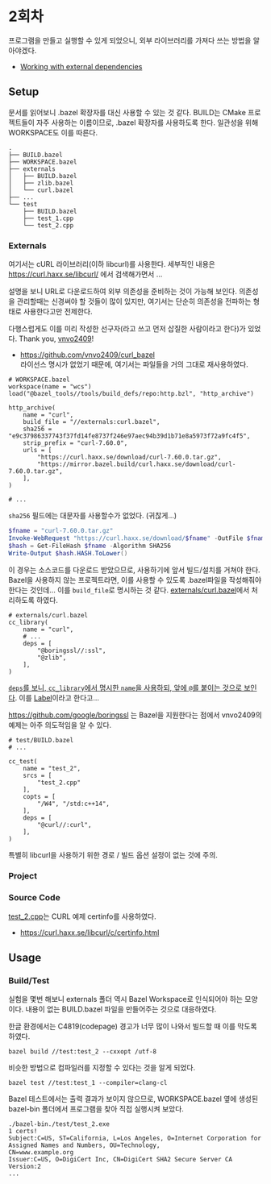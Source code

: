 # 2회차

프로그램을 만들고 실행할 수 있게 되었으니, 외부 라이브러리를 가져다 쓰는 방법을 알아야겠다.

* [Working with external dependencies](https://docs.bazel.build/versions/2.2.0/external.html)

## Setup

문서를 읽어보니 .bazel 확장자를 대신 사용할 수 있는 것 같다.
BUILD는 CMake 프로젝트들이 자주 사용하는 이름이므로, .bazel 확장자를 사용하도록 한다. 일관성을 위해 WORKSPACE도 이를 따른다.

```
.
├── BUILD.bazel
├── WORKSPACE.bazel
├── externals
│   ├── BUILD.bazel
│   ├── zlib.bazel
│   └── curl.bazel
├── ...
└── test
    ├── BUILD.bazel
    ├── test_1.cpp
    └── test_2.cpp
```

### Externals

여기서는 cURL 라이브러리(이하 libcurl)를 사용한다.
세부적인 내용은 https://curl.haxx.se/libcurl/ 에서 검색해가면서 ... 

설명을 보니 URL로 다운로드하여 외부 의존성을 준비하는 것이 가능해 보인다.
의존성을 관리할때는 신경써야 할 것들이 많이 있지만, 여기서는 단순히 의존성을 전파하는 형태로 사용한다고만 전제한다.

다행스럽게도 이를 미리 작성한 선구자(라고 쓰고 먼저 삽질한 사람이라고 한다)가 있었다. Thank you, [vnvo2409](https://github.com/vnvo2409)!

* https://github.com/vnvo2409/curl_bazel  
  라이선스 명시가 없었기 때문에, 여기서는 파일들을 거의 그대로 재사용하였다.

```bazel
# WORKSPACE.bazel
workspace(name = "wcs")
load("@bazel_tools//tools/build_defs/repo:http.bzl", "http_archive")

http_archive(
    name = "curl",
    build_file = "//externals:curl.bazel",
    sha256 = "e9c37986337743f37fd14fe8737f246e97aec94b39d1b71e8a5973f72a9fc4f5",
    strip_prefix = "curl-7.60.0",
    urls = [
        "https://curl.haxx.se/download/curl-7.60.0.tar.gz",
        "https://mirror.bazel.build/curl.haxx.se/download/curl-7.60.0.tar.gz",
    ],
)

# ...
```

`sha256` 필드에는 대문자를 사용할수가 없었다. (귀찮게...)

```ps1
$fname = "curl-7.60.0.tar.gz"
Invoke-WebRequest "https://curl.haxx.se/download/$fname" -OutFile $fname
$hash = Get-FileHash $fname -Algorithm SHA256
Write-Output $hash.HASH.ToLower()
```

이 경우는 소스코드를 다운로드 받았으므로, 사용하기에 앞서 빌드/설치를 거쳐야 한다.
Bazel을 사용하지 않는 프로젝트라면, 이를 사용할 수 있도록 .bazel파일을 작성해줘야 한다는 것인데...
이를 `build_file`로 명시하는 것 같다. [externals/curl.bazel](./externals/curl.bazel)에서 처리하도록 하였다.

```bazel
# externals/curl.bazel
cc_library(
    name = "curl",
    # ...
    deps = [
        "@boringssl//:ssl",
        "@zlib",
    ],
)
```

[`deps`를 보니, `cc_library`에서 명시한 `name`을 사용하되, 앞에 `@`를 붙이는 것으로 보인다](https://docs.bazel.build/versions/2.2.0/be/c-cpp.html). 이를 [Label](https://docs.bazel.build/versions/2.2.0/build-ref.html#labels)이라고 한다고...

https://github.com/google/boringssl 는 Bazel을 지원한다는 점에서 vnvo2409의 예제는 아주 의도적임을 알 수 있다.

```bazel
# test/BUILD.bazel
# ...

cc_test(
    name = "test_2",
    srcs = [
        "test_2.cpp"
    ],
    copts = [
        "/W4", "/std:c++14",
    ],
    deps = [
        "@curl//:curl",
    ],
)
```

특별히 libcurl을 사용하기 위한 경로 / 빌드 옵션 설정이 없는 것에 주의.

### Project

### Source Code

[test_2.cpp](./test/test_2.cpp)는 CURL 예제 certinfo를 사용하였다. 

* https://curl.haxx.se/libcurl/c/certinfo.html

## Usage

### Build/Test

실험을 몇번 해보니 externals 폴더 역시 Bazel Workspace로 인식되어야 하는 모양이다.
내용이 없는 BUILD.bazel 파일을 만들어주는 것으로 대응하였다.

한글 환경에서는 C4819(codepage) 경고가 너무 많이 나와서 빌드할 때 이를 막도록 하였다.

```
bazel build //test:test_2 --cxxopt /utf-8
```

비슷한 방법으로 컴파일러를 지정할 수 있다는 것을 알게 되었다.

```
bazel test //test:test_1 --compiler=clang-cl  
```

Bazel 테스트에서는 출력 결과가 보이지 않으므로, WORKSPACE.bazel 옆에 생성된 bazel-bin 폴더에서 프로그램을 찾아 직접 실행시켜 보았다.

```
./bazel-bin./test/test_2.exe
1 certs!
Subject:C=US, ST=California, L=Los Angeles, O=Internet Corporation for Assigned Names and Numbers, OU=Technology, 
CN=www.example.org
Issuer:C=US, O=DigiCert Inc, CN=DigiCert SHA2 Secure Server CA
Version:2
...
```

